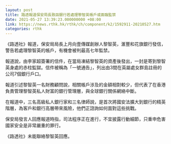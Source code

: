 ```yaml
---
layout: post
title: 路透報道保安局長致函銀行若處理黎智英帳戶或面臨監禁
date: 2021-05-27 13:39:23.000000000 +08:00
link: https://news.rthk.hk/rthk/ch/component/k2/1592911-20210527.htm
categories: rthk
---
```


《路透社》報道，保安局局長上月向壹傳媒創辦人黎智英，滙豐和花旗銀行發信，警告若處理黎智英的帳戶，有機會被判最高七年監禁。

報道說，由李家超簽署的信件，在當局凍結黎智英的資產後發出，一封是寄到黎智英身處的赤柱監獄。信件被稱為「一號通告」，列出由3間在英屬處女群島註冊的公司7個銀行戶口。

報道引述黎智英一名財務顧問說，相關帳戶涉及的金額相對較少，但代表了在香港負責管理黎智英私人財富的銀行管理層，與全球銀行關係網絡中斷。 

在報道中，三名高級私人銀行家和三名律師說，是首次將國安法擴大到銀行的精英階層，為客戶和銀行高層帶來風險，他們正諮詢如何面對這些挑戰。

保安局發言人回應報道時指，司法程序正在進行，不宜披露行動細節，只重申危害國家安全是非常嚴重的罪行。 

《路透社》未能聯絡黎智英回應。
